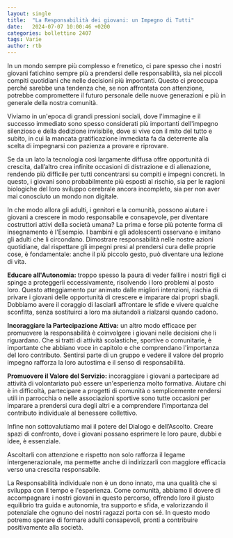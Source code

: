 ```yaml
---
layout: single
title:  "La Responsabilità dei giovani: un Impegno di Tutti"
date:   2024-07-07 10:00:46 +0200
categories: bollettino 2407
tags: Varie
author: rtb
---
```


In un mondo sempre più complesso e frenetico, ci pare spesso che i nostri giovani fatichino sempre più a prendersi delle responsabilità, sia nei piccoli compiti quotidiani che nelle decisioni più importanti. Questo ci preoccupa perché sarebbe una tendenza che, se non affrontata con attenzione, potrebbe compromettere il futuro personale delle nuove generazioni e più in generale della nostra comunità.

Viviamo in un'epoca di grandi pressioni sociali, dove l'immagine e il successo immediato sono spesso considerati più importanti dell'impegno silenzioso e della dedizione invisibile, dove si vive con il mito del tutto e subito, in cui la mancata gratificazione immediata fa da deterrente alla scelta di impegnarsi con pazienza a provare e riprovare. 

Se da un lato la tecnologia così largamente diffusa offre opportunità di crescita, dall’altro crea infinite occasioni di distrazione e di alienazione, rendendo più difficile per tutti concentrarsi su compiti e impegni concreti. In questo, i giovani sono probabilmente più esposti al rischio, sia per le ragioni biologiche del loro sviluppo cerebrale ancora incompleto, sia per non aver mai conosciuto un mondo non digitale.

In che modo allora gli adulti, i genitori e la comunità, possono aiutare i giovani a crescere in modo responsabile e consapevole, per diventare costruttori attivi della società umana? La prima e forse più potente forma di insegnamento è l'Esempio. I bambini e gli adolescenti osservano e imitano gli adulti che li circondano. Dimostrare responsabilità nelle nostre azioni quotidiane, dal rispettare gli impegni presi al prendersi cura delle proprie cose,
è fondamentale: anche il più piccolo gesto, può diventare una lezione di vita.

**Educare all'Autonomia:** troppo spesso la paura di veder fallire i nostri figli ci spinge a proteggerli eccessivamente, risolvendo i loro problemi al posto loro.
Questo atteggiamento pur animato dalle migliori intenzioni, rischia di privare i giovani
delle opportunità di crescere e imparare dai propri sbagli. Dobbiamo avere il coraggio di lasciarli affrontare le sfide e vivere qualche sconfitta, senza sostituirci a loro ma aiutandoli a rialzarsi quando cadono.

**Incoraggiare la Partecipazione Attiva:** un altro modo efficace per promuovere la responsabilità è coinvolgere i giovani nelle decisioni che li riguardano. Che si tratti di attività scolastiche, sportive o comunitarie, è importante che abbiano voce in capitolo e che comprendano l'importanza del loro contributo. Sentirsi parte di un gruppo e vedere il valore del proprio impegno rafforza la loro autostima e il senso di responsabilità.

**Promuovere il Valore del Servizio:** incoraggiare i giovani a partecipare ad attività di volontariato può essere un'esperienza molto formativa. Aiutare chi è in difficoltà, partecipare a progetti di comunità o semplicemente rendersi utili in parrocchia o nelle associazioni sportive sono tutte occasioni per imparare a prendersi cura degli altri e a comprendere l'importanza del contributo individuale al benessere collettivo.

Infine non sottovalutiamo mai il potere del Dialogo e dell’Ascolto. Creare spazi di confronto, dove i giovani possano esprimere le loro paure, dubbi e idee, è essenziale.

Ascoltarli con attenzione e rispetto non solo rafforza il legame intergenerazionale, ma permette anche di indirizzarli con maggiore efficacia verso una crescita responsabile.

La Responsabilità individuale non è un dono innato, ma una qualità che si sviluppa con il tempo e l'esperienza. Come comunità, abbiamo il dovere di accompagnare i nostri giovani in questo percorso, offrendo loro il giusto equilibrio tra guida e autonomia, tra supporto e sfida, e valorizzando il potenziale che ognuno dei nostri ragazzi porta con sé. In questo modo potremo sperare di formare adulti consapevoli, pronti a contribuire positivamente alla società. 
